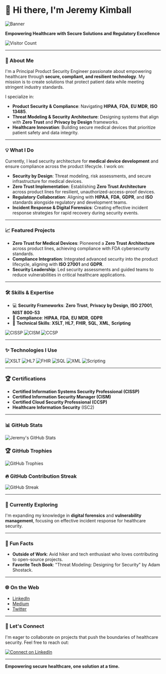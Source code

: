# 👋 Hi there, I'm Jeremy Kimball

![Banner](https://your-image-url.com/banner.png)

**Empowering Healthcare with Secure Solutions and Regulatory Excellence**

![Visitor Count](https://komarev.com/ghpvc/?username=PuddleSec&color=blue)

---

### 🚀 About Me
I'm a Principal Product Security Engineer passionate about empowering healthcare through **secure, compliant, and resilient technology**. My mission is to create solutions that protect patient data while meeting stringent industry standards.

I specialize in:
- **Product Security & Compliance**: Navigating **HIPAA**, **FDA**, **EU MDR**, **ISO 13485**.
- **Threat Modeling & Security Architecture**: Designing systems that align with **Zero Trust** and **Privacy by Design** frameworks.
- **Healthcare Innovation**: Building secure medical devices that prioritize patient safety and data integrity.

---

### 💡 What I Do
Currently, I lead security architecture for **medical device development** and ensure compliance across the product lifecycle. I work on:

- **Security by Design**: Threat modeling, risk assessments, and secure infrastructure for medical devices.
- **Zero Trust Implementation**: Establishing **Zero Trust Architecture** across product lines for resilient, unauthorized-access-proof devices.
- **Regulatory Collaboration**: Aligning with **HIPAA**, **FDA**, **GDPR**, and **ISO** standards alongside regulatory and development teams.
- **Incident Response & Digital Forensics**: Creating effective incident response strategies for rapid recovery during security events.

---

### 📈 Featured Projects
- **Zero Trust for Medical Devices**: Pioneered a **Zero Trust Architecture** across product lines, achieving compliance with FDA cybersecurity standards.
- **Compliance Integration**: Integrated advanced security into the product lifecycle, aligning with **ISO 27001** and **GDPR**.
- **Security Leadership**: Led security assessments and guided teams to reduce vulnerabilities in critical healthcare applications.

---

### 🛠️ Skills & Expertise
- 💻 **Security Frameworks**: **Zero Trust**, **Privacy by Design**, **ISO 27001**, **NIST 800-53**
- 📜 **Compliance**: **HIPAA**, **FDA**, **EU MDR**, **GDPR**
- 🔧 **Technical Skills**: **XSLT**, **HL7**, **FHIR**, **SQL**, **XML**, **Scripting**

![CISSP](https://img.shields.io/badge/CISSP-Certified-blue) ![CISM](https://img.shields.io/badge/CISM-Certified-green) ![CCSP](https://img.shields.io/badge/CCSP-Certified-blue)

---

### ✨ Technologies I Use
![XSLT](https://img.shields.io/badge/-XSLT-007396?logo=xml&logoColor=white)
![HL7](https://img.shields.io/badge/-HL7-critical)
![FHIR](https://img.shields.io/badge/-FHIR-red)
![SQL](https://img.shields.io/badge/-SQL-4479A1?logo=postgresql&logoColor=white)
![XML](https://img.shields.io/badge/-XML-orange?logo=xml&logoColor=white)
![Scripting](https://img.shields.io/badge/-Scripting-blueviolet)

---

### 🏆 Certifications
- **Certified Information Systems Security Professional (CISSP)**
- **Certified Information Security Manager (CISM)**
- **Certified Cloud Security Professional (CCSP)**
- **Healthcare Information Security** (ISC2)

---

### 📊 GitHub Stats
![Jeremy's GitHub Stats](https://github-readme-stats.vercel.app/api?username=PuddleSec&show_icons=true&theme=radical)

### 🏆 GitHub Trophies
![GitHub Trophies](https://github-profile-trophy.vercel.app/?username=PuddleSec&theme=darkhub)

### 🔥 GitHub Contribution Streak
![GitHub Streak](https://github-readme-streak-stats.herokuapp.com/?user=PuddleSec&theme=radical)

---

### 🌱 Currently Exploring
I'm expanding my knowledge in **digital forensics** and **vulnerability management**, focusing on effective incident response for healthcare security.

---

### 🎉 Fun Facts
- **Outside of Work**: Avid hiker and tech enthusiast who loves contributing to open-source projects.
- **Favorite Tech Book**: "Threat Modeling: Designing for Security" by Adam Shostack.

---

### 🌐 On the Web
- [LinkedIn](https://www.linkedin.com/in/jeremykimball)
- [Medium](https://medium.com/@PuddleSec)
- [Twitter](https://twitter.com/PuddleSec)

---

### 🤝 Let's Connect
I'm eager to collaborate on projects that push the boundaries of healthcare security. Feel free to reach out:

[![Connect on LinkedIn](https://img.shields.io/badge/Let's_Connect-LinkedIn-blue)](https://www.linkedin.com/in/jeremykimball)

---

**Empowering secure healthcare, one solution at a time.**

